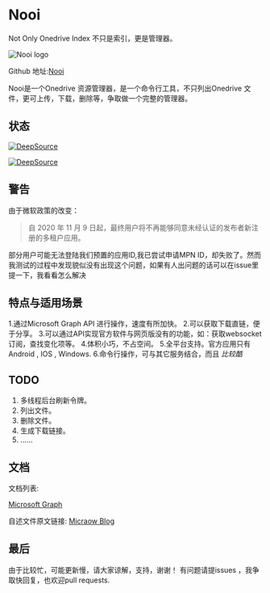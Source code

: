 # Nooi
Not Only Onedrive Index 不只是索引，更是管理器。

![Nooi logo](https://cdn.jsdelivr.net/gh/Micraow/pics@master/nooi.png)

Github 地址:[Nooi](https://github.com/Micraow/nooi)

Nooi是一个Onedrive 资源管理器，是一个命令行工具，不只列出Onedrive 文件，更可上传，下载，删除等，争取做一个完整的管理器。

## 状态

[![DeepSource](https://deepsource.io/gh/Micraow/nooi.svg/?label=active+issues&show_trend=true)](https://deepsource.io/gh/Micraow/nooi/?ref=repository-badge)

[![DeepSource](https://deepsource.io/gh/Micraow/nooi.svg/?label=resolved+issues&show_trend=true)](https://deepsource.io/gh/Micraow/nooi/?ref=repository-badge)

## 警告
由于微软政策的改变：

>自 2020 年 11 月 9 日起，最终用户将不再能够同意未经认证的发布者新注册的多租户应用。

部分用户可能无法登陆我们预置的应用ID,我已尝试申请MPN ID，却失败了。然而我测试的过程中发现貌似没有出现这个问题，如果有人出问题的话可以在issue里提一下，我看看怎么解决

## 特点与适用场景

1.通过Microsoft Graph API 进行操作，速度有所加快。
2.可以获取下载直链，便于分享。
3.可以通过API实现官方软件与网页版没有的功能，如：获取websocket订阅，查找变化项等。
4.体积小巧，不占空间。
5.全平台支持。官方应用只有Android , IOS , Windows.
6.命令行操作，可与其它服务结合，而且 *比较酷*

## TODO

1. 多线程后台刷新令牌。
2. 列出文件。
3. 删除文件。
4. 生成下载链接。
5. ……

## 文档

文档列表:

[Microsoft Graph](https://docs.microsoft.com/zh-cn/graph/api/resources/onedrive?view=graph-rest-1.0)

自述文件原文链接: [Micraow Blog](https://msblog.ml/nooi-readme/index.html)

## 最后

由于比较忙，可能更新慢，请大家谅解，支持，谢谢！
有问题请提issues ，我争取快回复，也欢迎pull requests.
